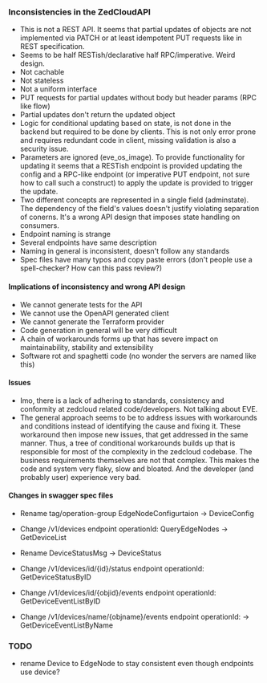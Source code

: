 ### Inconsistencies in the ZedCloudAPI
- This is not a REST API. It seems that partial updates of objects are not implemented via PATCH or at least idempotent PUT requests like in REST specification.
- Seems to be half RESTish/declarative half RPC/imperative. Weird design.
- Not cachable
- Not stateless
- Not a uniform interface
- PUT requests for partial updates without body but header params (RPC like flow)
- Partial updates don't return the updated object
- Logic for conditional updating based on state, is not done in the backend but required to be done by clients. This is not only error prone and requires redundant code in client, missing validation is also a security issue.
- Parameters are ignored (eve_os_image). To provide functionality for updating it seems that a RESTish endpoint is provided updating the config and a RPC-like  endpoint (or imperative PUT endpoint, not sure how to call such a construct) to apply the update is provided to trigger the update.
- Two different concepts are represented in a single field (adminstate). The dependency of the field's values doesn't justify violating separation of conerns. It's a wrong API design that imposes state handling on consumers.
- Endpoint naming is strange
- Several endpoints have same description
- Naming in general is inconsistent, doesn't follow any standards
- Spec files have many typos and copy paste errors (don't people use a spell-checker? How can this pass review?)

#### Implications of inconsistency and wrong API design
- We cannot generate tests for the API
- We cannot use the OpenAPI generated client
- We cannot generate the Terraform provider
- Code generation in general will be very difficult
- A chain of workarounds forms up that has severe impact on maintainability, stability and extensibility
- Software rot and spaghetti code (no wonder the servers are named like this)

#### Issues
- Imo, there is a lack of adhering to standards, consistency and conformity at zedcloud related code/developers. Not talking about EVE.
- The general approach seems to be to address issues with workarounds and conditions instead of identifying the cause and fixing it. These workaround then impose new issues, that get addressed in the same manner. Thus, a tree of conditional workarounds builds up that is responsible for most of the complexity in the zedcloud codebase. The business requirements themselves are not that complex. This makes the code and system very flaky, slow and bloated. And the developer (and probably user) experience very bad.

#### Changes in swagger spec files
- Rename tag/operation-group EdgeNodeConfigurtaion -> DeviceConfig
- Change /v1/devices endpoint operationId: QueryEdgeNodes -> GetDeviceList

- Rename DeviceStatusMsg -> DeviceStatus

- Change /v1/devices/id/{id}/status endpoint operationId: GetDeviceStatusByID

- Change /v1/devices/id/{objid}/events endpoint operationId: GetDeviceEventListByID
- Change /v1/devices/name/{objname}/events endpoint operationId: -> GetDeviceEventListByName

### TODO
- rename Device to EdgeNode to stay consistent even though endpoints use device?

